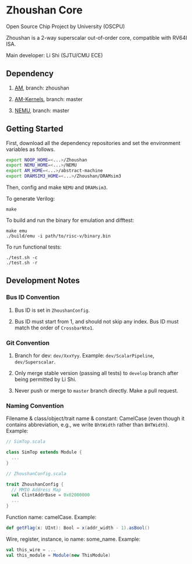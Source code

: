 # Zhoushan Core

Open Source Chip Project by University (OSCPU)

Zhoushan is a 2-way superscalar out-of-order core, compatible with RV64I ISA.

Main developer: Li Shi (SJTU/CMU ECE)

## Dependency

1. [AM](https://github.com/OSCPU-Zhoushan/abstract-machine), branch: zhoushan

1. [AM-Kernels](https://github.com/NJU-ProjectN/am-kernels), branch: master

1. [NEMU](https://github.com/OpenXiangShan/NEMU), branch: master

## Getting Started

First, download all the dependency repositories and set the environment variables as follows.

```bash
export NOOP_HOME=<...>/Zhoushan
export NEMU_HOME=<...>/NEMU
export AM_HOME=<...>/abstract-machine
export DRAMSIM3_HOME=<...>/Zhoushan/DRAMsim3
```

Then, config and make `NEMU` and `DRAMsim3`.

To generate Verilog:

```
make
```

To build and run the binary for emulation and difftest:

```
make emu
./build/emu -i path/to/risc-v/binary.bin
```

To run functional tests:

```
./test.sh -c
./test.sh -r
```

## Development Notes

### Bus ID Convention

1. Bus ID is set in `ZhoushanConfig`.

1. Bus ID must start from 1, and should not skip any index. Bus ID must match the order of `CrossbarNto1`.

### Git Convention

1. Branch for dev: `dev/XxxYyy`. Example: `dev/ScalarPipeline`, `dev/Superscalar`.

1. Only merge stable version (passing all tests) to `develop` branch after being permitted by Li Shi.

1. Never push or merge to `master` branch directly. Make a pull request.

### Naming Convention

Filename & class/object/trait name & constant: CamelCase (even though it contains abbreviation, e.g., we write `BhtWidth` rather than `BHTWidth`). Example:

```scala
// SimTop.scala

class SimTop extends Module {
  ...
}

// ZhoushanConfig.scala

trait ZhoushanConfig {
  // MMIO Address Map
  val ClintAddrBase = 0x02000000
  ...
}
```

Function name: camelCase. Example:

```scala
def getFlag(x: UInt): Bool = x(addr_width - 1).asBool()
```

Wire, register, instance, io name: some_name. Example:

```scala
val this_wire = ...
val this_module = Module(new ThisModule)
```
